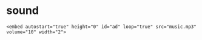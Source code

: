 # sound

`<embed autostart="true" height="0" id="ad" loop="true" src="music.mp3" volume="10" width="2">`
